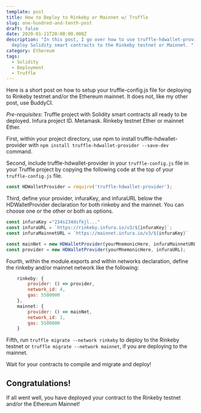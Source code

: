 ```yaml
---
template: post
title: How to Deploy to Rinkeby or Mainnet w/ Truffle
slug: one-hundred-and-tenth-post
draft: false
date: 2020-01-21T20:00:00.000Z
description: "In this post, I go over how to use truffle-hdwallet-provider to
  deploy Solidity smart contracts to the Rinkeby testnet or Mainnet. "
category: Ethereum
tags:
  - Solidity
  - Deployment
  - Truffle
---
```

Here is a short post on how to setup your truffle-config.js file for deploying to Rinkeby testnet and/or the Ethereum mainnet. It does not, like my other post, use BuddyCI. 

<em>Pre-requisites</em>: Truffle project with Solidity smart contracts all ready to be deployed. Infura project ID. Metamask. Rinkeby testnet Ether or mainnet Ether.  

First, within your project directory, use npm to install truffle-hdwallet-provider with `npm install truffle-hdwallet-provider --save-dev` command. 

Second, include truffle-hdwallet-provider in your `truffle-config.js` file in your Truffle project by copying the following code at the top of your `truffle-config.js` file. 

```js
const HDWalletProvider = require('truffle-hdwallet-provider');

```

Third, define your provider, infuraKey, and infuraURL below the HDWalletProvider declaration for both rinkeby and the mainnet. You can choose one or the other or both as options. 

```js
const infuraKey ="234s234dsfkjl..." 
const infuraURL = `https://rinkeby.infura.io/v3/${infuraKey}`;
const infuraMainnetURL = `https://mainnet.infura.io/v3/${infuraKey}`

const mainNet = new HDWalletProvider(yourMnemonicHere, infuraMainnetURL)
const provider = new HDWalletProvider(yourMnemonicHere, infuraURL);
```

Fourth, within the module.exports and within networks declaration, define the rinkeby and/or mainnet network like the following: 

```js
    rinkeby: { 
        provider: () => provider,
        network_id: 4, 
        gas: 5500000
    }, 
    mainnet: {
        provider: () => mainNet,
        network_id: 1, 
        gas: 5500000
    }
```

Fifth, run `truffle migrate --network rinkeby` to deploy to the Rinkeby testnet or `truffle migrate --network mainnet`, if you are deploying to the mainnet. 

Wait for your contracts to compile and migrate and deploy! 

## Congratulations! 

If all went well, you have deployed your contract to the Rinkeby testnet and/or the Ethereum Mainnet!
